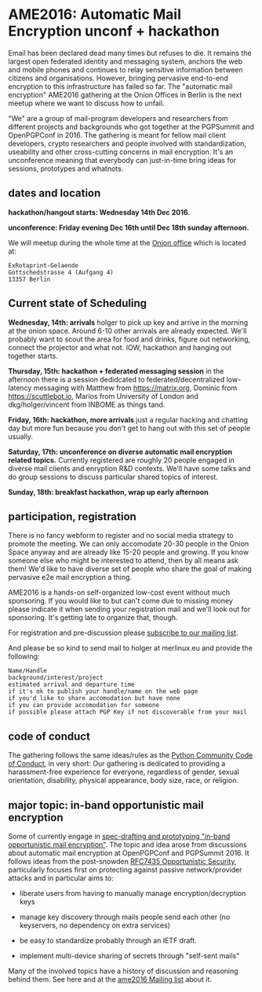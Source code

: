 
# AME2016: Automatic Mail Encryption unconf + hackathon

Email has been declared dead many times but refuses to die. It remains the largest open federated identity and messaging system, anchors the web and mobile phones and continues to relay sensitive information between citizens and organisations.  However, bringing pervasive end-to-end encryption to this infrastructure has failed so far.  The "automatic mail encryption" AME2016 gathering at the Onion Offices in Berlin is the next meetup where we want to discuss how to unfail.  

"We" are a group of mail-program developers and researchers from different projects and backgrounds who got together at the PGPSummit and OpenPGPConf in 2016.  The gathering is meant for fellow mail client developers, crypto researchers and people involved with standardization, useability and other cross-cutting concerns in mail encryption.  It's an unconference meaning that everybody can just-in-time bring ideas for sessions, prototypes and whatnots. 


## dates and location

**hackathon/hangout starts: Wednesday 14th Dec 2016.**

**unconference: Friday evening Dec 16th until Dec 18th sunday afternoon.**

We will meetup during the whole time at the [Onion office](http://www.openstreetmap.org/node/3237956432#map=19/52.55048/13.36968) which is located at:

    ExRotaprint-Gelaende
    Gottschedstrasse 4 (Aufgang 4)
    13357 Berlin

## Current state of Scheduling

**Wednesday, 14th: arrivals** holger to pick up key and arrive in the morning at the onion space. Around 6-10 other arrivals are already expected. We'll probably want to scout the area for food and drinks, figure out networking, connect the projector and what not. IOW, hackathon and hanging out together starts.

**Thursday, 15th: hackathon + federated messaging session** in the afternoon there is a session dedidcated to federated/decentralized low-latency messaging with Matthew from https://matrix.org, Dominic from https://scuttlebot.io, Marios from University of London and dkg/holger/vincent from INBOME as things tand.

**Friday, 16th: hackathon, more arrivals** just a regular hacking and chatting day but more fun because you don't get to hang out with this set of people usually.

**Saturday, 17th: unconference on diverse automatic mail encryption related topics.** Currently registered are roughly 20 people engaged in diverse mail clients and enryption R&D contexts. We'll have some talks and do group sessions to discuss particular shared topics of interest.

**Sunday, 18th: breakfast hackathon, wrap up early afternoon**

## participation, registration

There is no fancy webform to register and no social media strategy to promote the meeting. We can only accomodate 20-30 people in the Onion Space anyway and are already like 15-20 people and growing. If you know someone else who might be interested to attend, then by all means ask them!  We'd like to have diverse set of people who share the goal of making pervasive e2e mail encryption a thing.

AME2016 is a hands-on self-organized low-cost event without much sponsoring. If you would like to but can't come due to missing money please indicate it when sending your registration mail and we'll look out for sponsoring. It's getting late to organize that, though.

For registration and pre-discussion please [subscribe to our mailing list](https://lists.mayfirst.org/mailman/listinfo/ame2016).

And please be so kind to send mail to holger at merlinux.eu and provide the following:

    Name/Handle 
    background/interest/project
    estimated arrival and departure time
    if it's ok to publish your handle/name on the web page
    if you'd like to share accomodation but have none
    if you can provide accomodation for someone
    if possible please attach PGP Key if not discoverable from your mail


## code of conduct

The gathering follows the same ideas/rules as the [Python Community Code of Conduct](https://github.com/python/pycon-code-of-conduct/blob/master/code_of_conduct.md), in very short: Our gathering is dedicated to providing a harassment-free experience for everyone, regardless of gender, sexual orientation, disability, physical appearance, body size, race, or religion. 

## major topic: in-band opportunistic mail encryption

Some of currently engage in [spec-drafting and prototyping "in-band opportunistic mail encryption"](https://inbome.readthedocs.org).  The topic and idea arose from discussions about automatic mail encryption at OpenPGPConf and PGPSummit 2016.  It follows ideas from the post-snowden [RFC7435 Opportunistic Security](https://tools.ietf.org/html/rfc7435), particularly focuses first on protecting against passive network/provider attacks and in particular aims to:

- liberate users from having to manually manage encryption/decryption keys

- manage key discovery through mails people send each other (no
  keyservers, no dependency on extra services)

- be easy to standardize probably through an IETF draft.

- implement multi-device sharing of secrets through "self-sent mails"

Many of the involved topics have a history of discussion and reasoning behind them.  See here and at the [ame2016 Mailing list](https://lists.mayfirst.org/mailman/listinfo/ame2016) about it.
